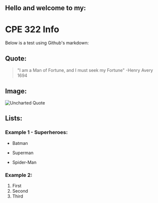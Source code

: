 ## Hello and welcome to my:
# **CPE 322 Info**
  
Below is a test using Github's markdown:
## Quote:
> "I am a Man of Fortune, and I must seek my Fortune" -Henry Avery 1694
## Image:
![Uncharted Quote](https://i.redd.it/5nexqe7c3nf51.jpg)
## Lists:
### Example 1 - Superheroes:
- Batman
* Superman
+ Spider-Man
### Example 2:
1. First
2. Second
3. Third
